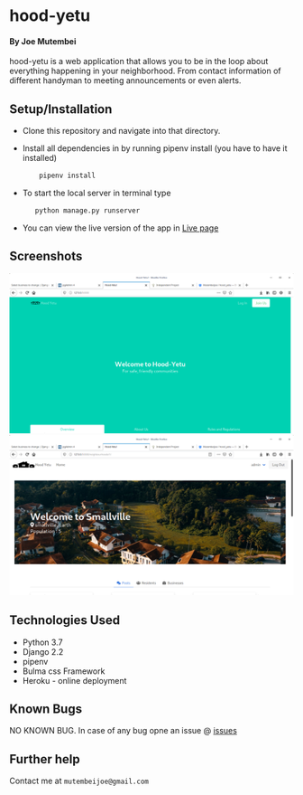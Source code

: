 # hood-yetu

#### By Joe Mutembei
hood-yetu is a web application that allows you to be in the loop about everything happening in your neighborhood. From contact information of different handyman to meeting announcements or even alerts.

## Setup/Installation
* Clone this repository and navigate into that directory.
* Install all dependencies in by running pipenv install (you have to have it installed)

    ```bash
        pipenv install
    ```
* To start the local server in terminal type
     ```bash
        python manage.py runserver
    ```
* You can view the live version of the app in [Live page](https://hood-yetu.herokuapp.com/  "hood-yetu")

## Screenshots
![image](https://github.com/Mutembeijoe/hood_yetu/blob/master/screenshots/page_1.png)
![image](https://github.com/Mutembeijoe/hood_yetu/blob/master/screenshots/page_2.png)


## Technologies Used
+ Python 3.7
+ Django 2.2
+ pipenv
+ Bulma css Framework
+ Heroku - online deployment

## Known Bugs
  NO KNOWN BUG. In case of any bug opne an issue @ [issues](https://github.com/Mutembeijoe/hood_yetu/issues "open new issue")
## Further help
Contact me at  `mutembeijoe@gmail.com`
